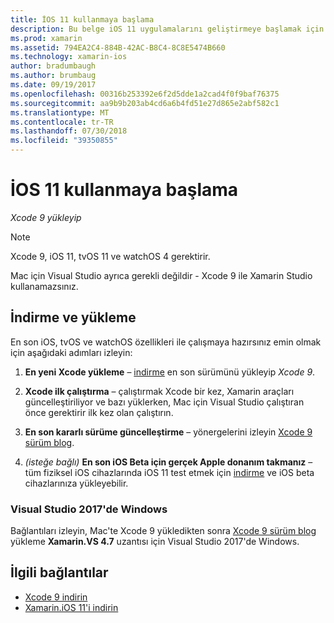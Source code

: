 ```yaml
---
title: İOS 11 kullanmaya başlama
description: Bu belge iOS 11 uygulamalarını geliştirmeye başlamak için tamamlanması gereken adımları açıklar. Bu, Xcode'u indir ve Visual Studio 2017 güncelleştirmesi nasıl ele alınmaktadır.
ms.prod: xamarin
ms.assetid: 794EA2C4-884B-42AC-B8C4-8C8E5474B660
ms.technology: xamarin-ios
author: bradumbaugh
ms.author: brumbaug
ms.date: 09/19/2017
ms.openlocfilehash: 00316b253392e6f2d5dde1a2cad4f0f9baf76375
ms.sourcegitcommit: aa9b9b203ab4cd6a6b4fd51e27d865e2abf582c1
ms.translationtype: MT
ms.contentlocale: tr-TR
ms.lasthandoff: 07/30/2018
ms.locfileid: "39350855"
---
```

# <a name="getting-started-with-ios-11"></a>İOS 11 kullanmaya başlama

_Xcode 9 yükleyip_

> [!NOTE]
> Xcode 9, iOS 11, tvOS 11 ve watchOS 4 gerektirir.
>
> Mac için Visual Studio ayrıca gerekli değildir - Xcode 9 ile Xamarin Studio kullanamazsınız.

## <a name="download-and-install"></a>İndirme ve yükleme

En son iOS, tvOS ve watchOS özellikleri ile çalışmaya hazırsınız emin olmak için aşağıdaki adımları izleyin:

1. **En yeni Xcode yükleme** – [indirme](https://developer.apple.com/download/) en son sürümünü yükleyip _Xcode 9_.

2. **Xcode ilk çalıştırma** – çalıştırmak Xcode bir kez, Xamarin araçları güncelleştiriliyor ve bazı yüklerken, Mac için Visual Studio çalıştıran önce gerektirir ilk kez olan çalıştırın.

3. **En son kararlı sürüme güncelleştirme** – yönergelerini izleyin [Xcode 9 sürüm blog](https://releases.xamarin.com/stable-release-15-3-5-with-xcode-9-support/).

4. _(isteğe bağlı)_  **En son iOS Beta için gerçek Apple donanım takmanız** – tüm fiziksel iOS cihazlarında iOS 11 test etmek için [indirme](https://developer.apple.com/download/) ve iOS beta cihazlarınıza yükleyebilir.


### <a name="visual-studio-2017-on-windows"></a>Visual Studio 2017'de Windows

Bağlantıları izleyin, Mac'te Xcode 9 yükledikten sonra [Xcode 9 sürüm blog](https://releases.xamarin.com/stable-release-15-3-5-with-xcode-9-support/) yükleme **Xamarin.VS 4.7** uzantısı için Visual Studio 2017'de Windows.


## <a name="related-links"></a>İlgili bağlantılar

- [Xcode 9 indirin](https://developer.apple.com/download/)
- [Xamarin.iOS 11'i indirin](https://releases.xamarin.com/stable-release-15-3-5-with-xcode-9-support/)
